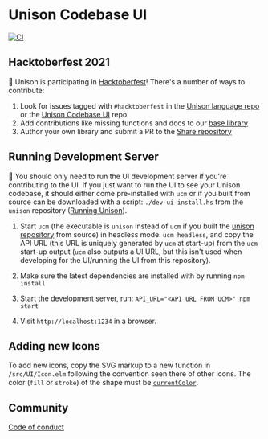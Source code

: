 Unison Codebase UI
==================

[![CI](https://github.com/unisonweb/codebase-ui/actions/workflows/ci.yml/badge.svg)](https://github.com/unisonweb/codebase-ui/actions/workflows/ci.yml)

Hacktoberfest 2021
------------------

🎃 Unison is participating in [Hacktoberfest](https://hacktoberfest.digitalocean.com/)! There's a number of ways to contribute:
1. Look for issues tagged with `#hacktoberfest` in the [Unison language repo](https://github.com/unisonweb/unison/issues?q=is%3Aissue+is%3Aopen+label%3AHacktoberfest) or the [Unison Codebase UI](https://github.com/unisonweb/codebase-ui/issues?q=is%3Aissue+is%3Aopen+label%3AHacktoberfest) repo
2. Add contributions like missing functions and docs to our [base library](https://github.com/unisonweb/base/issues?q=is%3Aissue+is%3Aopen+label%3AHacktoberfest)
3. Author your own library and submit a PR to the [Share repository](https://github.com/unisonweb/share/)

Running Development Server
--------------------------

🔔 You should only need to run the UI development server if you're contributing to the UI. If you just want to run the UI to see your Unison codebase, it should either come pre-installed with `ucm` or if you built from source can be downloaded with a script: `./dev-ui-install.hs` from the `unison` repository ([Running Unison](https://github.com/unisonweb/unison/blob/trunk/development.markdown#running-unison)).

1. Start `ucm` (the executable is `unison` instead of `ucm` if you built the [unison repository](https://github.com/unisonweb/unison) from source) in headless mode: `ucm headless`, and copy the API URL (this URL
   is uniquely generated by `ucm` at start-up) from the `ucm` start-up output
   (`ucm` also outputs a UI URL, but this isn't used when developing for the
   UI/running the UI from this repository).

2. Make sure the latest dependencies are installed with by running `npm install`

3. Start the development server, run: `API_URL="<API URL FROM UCM>" npm start`

4. Visit `http://localhost:1234` in a browser.

Adding new Icons
----------------

To add new icons, copy the SVG markup to a new function in `/src/UI/Icon.elm`
following the convention seen there of other icons. The color (`fill` or
`stroke`) of the shape must be
[`currentColor`](https://developer.mozilla.org/en-US/docs/Web/SVG/Attribute/color).

Community
--------
[Code of conduct](https://www.unisonweb.org/code-of-conduct/)
